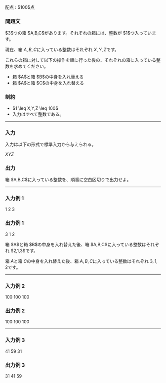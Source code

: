 
<div>

<span>

<span>

<p>
配点 : $100$点
</p>

<div>

<section>

### **問題文**

<p>
$3$つの箱 $A,B,C$があります。それぞれの箱には、整数が $1$つ入っています。

現在、箱 $A,B,C$に入っている整数はそれぞれ $X,Y,Z$です。

これらの箱に対して以下の操作を順に行った後の、それぞれの箱に入っている整数を求めてください。
</p>

<ul>

<li>
箱 $A$と箱 $B$の中身を入れ替える
</li>

<li>
箱 $A$と箱 $C$の中身を入れ替える
</li>

</ul>

</section>

</div>

<div>

<section>

### **制約**

<ul>

<li>
$1 \leq X,Y,Z \leq 100$
</li>

<li>
入力はすべて整数である。
</li>

</ul>

</section>

</div>

---

<div>

<div>

<section>

### **入力**

<p>
入力は以下の形式で標準入力から与えられる。  
</p>

<div>

$X$$Y$$Z$
</div>

</section>

</div>

<div>

<section>

### **出力**

<p>
箱 $A,B,C$に入っている整数を、順番に空白区切りで出力せよ。
</p>

</section>

</div>

</div>

---

<div>

<section>

### **入力例 1**

<div>

1 2 3

</div>

</section>

</div>

<div>

<section>

### **出力例 1**

<div>

3 1 2

</div>

<p>
箱 $A$と箱 $B$の中身を入れ替えた後、箱 $A,B,C$に入っている整数はそれぞれ $2,1,3$です。

箱 $A$と箱 $C$の中身を入れ替えた後、箱 $A,B,C$に入っている整数はそれぞれ $3,1,2$です。  
</p>

</section>

</div>

---

<div>

<section>

### **入力例 2**

<div>

100 100 100

</div>

</section>

</div>

<div>

<section>

### **出力例 2**

<div>

100 100 100

</div>

</section>

</div>

---

<div>

<section>

### **入力例 3**

<div>

41 59 31

</div>

</section>

</div>

<div>

<section>

### **出力例 3**

<div>

31 41 59

</div>

</section>

</div>

</span>

</span>

</div>
